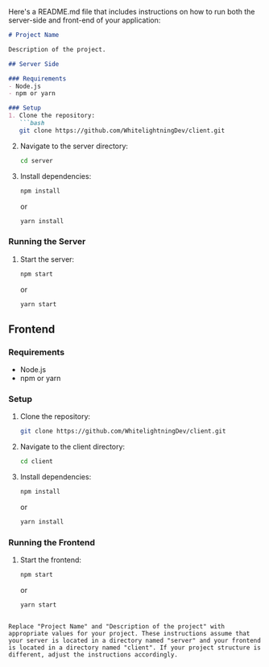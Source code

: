 Here's a README.md file that includes instructions on how to run both the server-side and front-end of your application:

```markdown
# Project Name

Description of the project.

## Server Side

### Requirements
- Node.js
- npm or yarn

### Setup
1. Clone the repository:
   ```bash
   git clone https://github.com/WhitelightningDev/client.git
   ```
2. Navigate to the server directory:
   ```bash
   cd server
   ```
3. Install dependencies:
   ```bash
   npm install
   ```
   or
   ```bash
   yarn install
   ```

### Running the Server
1. Start the server:
   ```bash
   npm start
   ```
   or
   ```bash
   yarn start
   ```

## Frontend

### Requirements
- Node.js
- npm or yarn

### Setup
1. Clone the repository:
   ```bash
   git clone https://github.com/WhitelightningDev/client.git
   ```
2. Navigate to the client directory:
   ```bash
   cd client
   ```
3. Install dependencies:
   ```bash
   npm install
   ```
   or
   ```bash
   yarn install
   ```

### Running the Frontend
1. Start the frontend:
   ```bash
   npm start
   ```
   or
   ```bash
   yarn start
   ```

```

Replace "Project Name" and "Description of the project" with appropriate values for your project. These instructions assume that your server is located in a directory named "server" and your frontend is located in a directory named "client". If your project structure is different, adjust the instructions accordingly.
